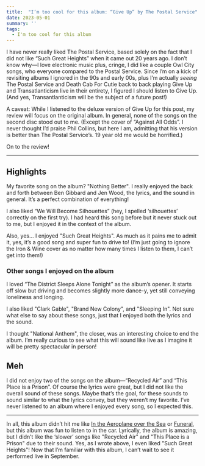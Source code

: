 ```yaml
---
title:  "I’m too cool for this album: “Give Up” by The Postal Service"
date: 2023-05-01
summary: ''
tags:
  - I'm too cool for this album
---
```

I have never really liked The Postal Service, based solely on the fact that I did not like “Such Great Heights” when it came out 20 years ago. I don’t know why—I love electronic music plus, cringe, I did like a couple Owl City songs, who everyone compared to the Postal Service. Since I’m on a kick of revisiting albums I ignored in the 90s and early 00s, plus I’m actually *seeing* The Postal Service and Death Cab For Cutie back to back playing Give Up and Transatlanticism live in their entirety, I figured I should listen to Give Up. (And yes, Transantlanticism will be the subject of a future post!)

A caveat: While I listened to the deluxe version of Give Up for this post, my review will focus on the original album. In general, none of the songs on the second disc stood out to me. (Except the cover of “Against All Odds”. I never thought I’d praise Phil Collins, but here I am, admitting that his version is better than The Postal Service’s. 19 year old me would be horrified.)

On to the review!

***

## Highlights
My favorite song on the album? "Nothing Better". I really enjoyed the back and forth between Ben Gibbard and Jen Wood, the lyrics, and the sound in general. It’s a perfect combination of everything!

I also liked “We Will Become Silhouettes” (hey, I spelled ‘silhouettes’ correctly on the first try). I had heard this song before but it never stuck out to me, but I enjoyed it in the context of the album.

Also, yes… I enjoyed "Such Great Heights". As much as it pains me to admit it, yes, it’s a good song and super fun to drive to! (I’m just going to ignore the Iron & Wine cover as no matter how many times I listen to them, I can’t get into them!)

### Other songs I enjoyed on the album

I loved “The District Sleeps Alone Tonight” as the album’s opener. It starts off slow but driving and becomes slightly more dance-y, yet still conveying loneliness and longing. 

I also liked "Clark Gable", "Brand New Colony", and "Sleeping In".  Not sure what else to say about these songs, just that I enjoyed both the lyrics and the sound.

I thought "National Anthem", the closer, was an interesting choice to end the album. I’m really curious to see what this will sound like live as I imagine it will be pretty spectacular in person!

## Meh
I did not enjoy two of the songs on the album—“Recycled Air” and “This Place is a Prison”. Of course the lyrics were great, but I did not like the overall sound of these songs. Maybe that’s the goal, for these sounds to sound similar to what the lyrics convey, but they weren’t my favorite. I’ve never listened to an album where I enjoyed every song, so I expected this.

***

In all, this album didn’t hit me like [In the Aeroplane over the Sea](/im-too-cool-for-this-album-in-the-aeroplane-over-the-sea-by-neutral-milk-hotel/) or [Funeral](/im-too-cool-for-this-album-funeral-by-arcade-fire/), but this album was fun to listen to in the car. Lyrically, the album is amazing, but I didn’t like the ‘slower’ songs like "Recycled Air" and "This Place is a Prison" due to their sound. Yes, as I wrote above, I even liked "Such Great Heights"! Now that I’m familiar with this album, I can’t wait to see it performed live in September. 
